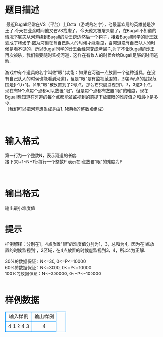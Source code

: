 # 

 
 # 题目描述 
&nbsp;最近Bugall经常在VS（平台）上Dota（游戏的名字），他最喜欢用的英雄就是沙王了.今天在业余时间他又去VS找虐了，今天他又被屠夫虐了，在Bugall不知道的情况下屠夫从河道绕到Bugall的沙王傍边然后一个钩子，接着Bugall同学的沙王就变成了烤蝎子.因为河道在有自己队人的时候才能看见，当河道没有自己队人的时候是看不见的，所以Bugall同学的沙王会经常变成烤蝎子,为了不让Bugall的沙王再次被杀，我们需要随时监视河道，这样在有敌人的时候会给Bugall足够的时间逃跑.<BR>	&nbsp;<BR>游戏中有个道具的名字叫做"眼"(功能：如果在河道一点放置一个这种道具，在没有自己队人的时候也能看到河道)，但是"眼"是有监视范围的，即第i号点的监视范围是[i-1,i+1]。如果"眼"被放置到了2号点，那么它只能监视到1，2，3这3个点，现在有N个点每个点都可以放置"眼"，但是每个点都有放置"眼"的难度，现在Bguall想知道在河道的每个点都能被监视到的前提下放置眼的难度值之和最小是多少.<BR>	（我们可以把河道想象成是由1..N连续的整数点组成）<BR><BR><BR> 

 
 # 输入格式 
第一行为一个整数N，表示河道的长度.<BR>接下来i+1~N+1行每行一个整数P&nbsp;表示在i点放置"眼"的难度为P<BR>	<BR><BR> 

 
 # 输出格式 
输出最小难度值<BR> 

 
 # 提示 
样例解释：分别在1，4点放置"眼"的难度值分别为1，3，总和为4，因为在1点放置的时候监视到1，2区域，在4点放置的时候能监视到3，4，所以4为正解.<BR><BR>30%的数据保证：N&lt;=30,&nbsp;0&lt;=P&lt;=10000&nbsp;<BR>60%的数据保证：N&lt;=3000,&nbsp;0&lt;=P&lt;=10000<BR>100%的数据保证：N&lt;=300000,&nbsp;0&lt;=P&lt;=100000<BR><BR> 
# 样例数据
<style>
        table,table tr th, table tr td { border:1px solid #0094ff; }
        table { width: 200px; min-height: 25px; line-height: 25px; text-align: center; border-collapse: collapse;}   
    </style>
<table>
	<tr>
		<td>输入样例</td>
		<td>输出样例</td>
	</tr>
<tr><td>4
1
2
4
3

</td><td>4

</td></tr></table>
